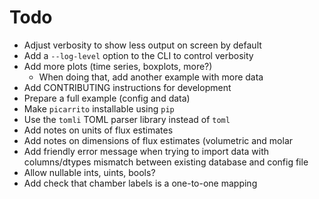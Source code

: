 # Todo

- Adjust verbosity to show less output on screen by default
- Add a `--log-level` option to the CLI to control verbosity
- Add more plots (time series, boxplots, more?)
  - When doing that, add another example with more data
- Add CONTRIBUTING instructions for development
- Prepare a full example (config and data)
- Make `picarrito` installable using `pip`
- Use the `tomli` TOML parser library instead of `toml`
- Add notes on units of flux estimates
- Add notes on dimensions of flux estimates (volumetric and molar
- Add friendly error message when trying to import data with columns/dtypes mismatch between existing database and config file
- Allow nullable ints, uints, bools?
- Add check that chamber labels is a one-to-one mapping
